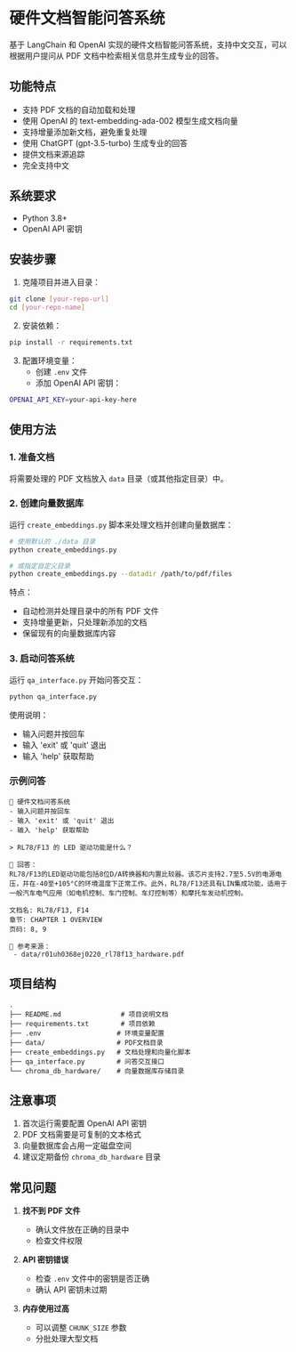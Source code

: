 # 硬件文档智能问答系统

基于 LangChain 和 OpenAI 实现的硬件文档智能问答系统，支持中文交互，可以根据用户提问从 PDF 文档中检索相关信息并生成专业的回答。

## 功能特点

- 支持 PDF 文档的自动加载和处理
- 使用 OpenAI 的 text-embedding-ada-002 模型生成文档向量
- 支持增量添加新文档，避免重复处理
- 使用 ChatGPT (gpt-3.5-turbo) 生成专业的回答
- 提供文档来源追踪
- 完全支持中文

## 系统要求

- Python 3.8+
- OpenAI API 密钥

## 安装步骤

1. 克隆项目并进入目录：
```bash
git clone [your-repo-url]
cd [your-repo-name]
```

2. 安装依赖：
```bash
pip install -r requirements.txt
```

3. 配置环境变量：
   - 创建 `.env` 文件
   - 添加 OpenAI API 密钥：
```bash
OPENAI_API_KEY=your-api-key-here
```

## 使用方法

### 1. 准备文档

将需要处理的 PDF 文档放入 `data` 目录（或其他指定目录）中。

### 2. 创建向量数据库

运行 `create_embeddings.py` 脚本来处理文档并创建向量数据库：

```bash
# 使用默认的 ./data 目录
python create_embeddings.py

# 或指定自定义目录
python create_embeddings.py --datadir /path/to/pdf/files
```

特点：
- 自动检测并处理目录中的所有 PDF 文件
- 支持增量更新，只处理新添加的文档
- 保留现有的向量数据库内容

### 3. 启动问答系统

运行 `qa_interface.py` 开始问答交互：

```bash
python qa_interface.py
```

使用说明：
- 输入问题并按回车
- 输入 'exit' 或 'quit' 退出
- 输入 'help' 获取帮助

### 示例问答

```
🤖 硬件文档问答系统
- 输入问题并按回车
- 输入 'exit' 或 'quit' 退出
- 输入 'help' 获取帮助

> RL78/F13 的 LED 驱动功能是什么？

🧠 回答：
RL78/F13的LED驱动功能包括8位D/A转换器和内置比较器。该芯片支持2.7至5.5V的电源电压，并在-40至+105°C的环境温度下正常工作。此外，RL78/F13还具有LIN集成功能，适用于一般汽车电气应用（如电机控制、车门控制、车灯控制等）和摩托车发动机控制。

文档名: RL78/F13, F14
章节: CHAPTER 1 OVERVIEW
页码: 8, 9

📄 参考来源：
 - data/r01uh0368ej0220_rl78f13_hardware.pdf
```

## 项目结构

```
.
├── README.md               # 项目说明文档
├── requirements.txt        # 项目依赖
├── .env                   # 环境变量配置
├── data/                  # PDF文档目录
├── create_embeddings.py   # 文档处理和向量化脚本
├── qa_interface.py        # 问答交互接口
└── chroma_db_hardware/    # 向量数据库存储目录
```

## 注意事项

1. 首次运行需要配置 OpenAI API 密钥
2. PDF 文档需要是可复制的文本格式
3. 向量数据库会占用一定磁盘空间
4. 建议定期备份 `chroma_db_hardware` 目录

## 常见问题

1. **找不到 PDF 文件**
   - 确认文件放在正确的目录中
   - 检查文件权限

2. **API 密钥错误**
   - 检查 `.env` 文件中的密钥是否正确
   - 确认 API 密钥未过期

3. **内存使用过高**
   - 可以调整 `CHUNK_SIZE` 参数
   - 分批处理大型文档
